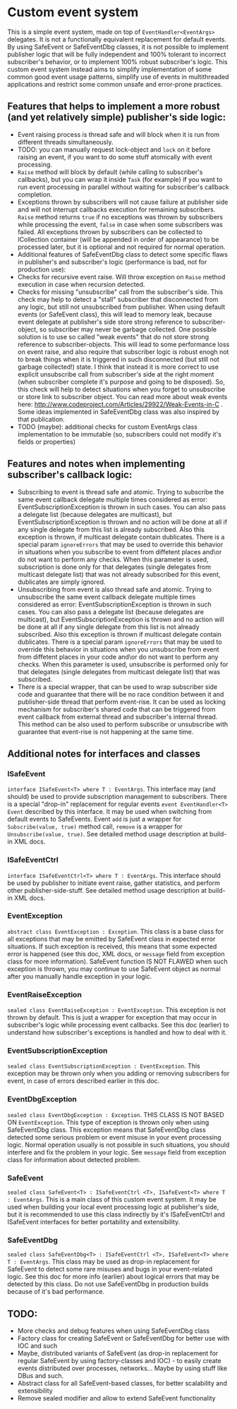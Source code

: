 # Custom event system

This is a simple event system, made on top of `EventHandler<EventArgs>` delegates.
It is not a functionally equivalent replacement for default events.
By using SafeEvent or SafeEventDbg classes, it is not possible to implement publisher logic that will be
fully independent and 100% tolerant to incorrect subscriber's behavior, or to implement 100% robust subscriber's logic.
This custom event system instead aims to simplify implementation of some common good event usage patterns,
simplify use of events in multithreaded applications and restrict some common unsafe and error-prone practices.

## Features that helps to implement a more robust (and yet relatively simple) publisher's side logic:
 * Event raising process is thread safe and will block when it is run from different threads simultaneously.
 * TODO: you can manually request lock-object and `lock` on it before raising an event, if you want to do some stuff atomically with event processing.
 * `Raise` method will block by default (while calling to subscriber's callbacks), but you can wrap it inside `Task` (for example)
   if you want to run event processing in parallel without waiting for subscriber's callback completion.
 * Exceptions thrown by subscribers will not cause failure at publisher side and will not interrupt callbacks execution for remaining subscribers.
   `Raise` method returns `true` if no exceptions was thrown by subscribers while processing the event, `false` in case when some subscribers was failed.
   All exceptions thrown by subscribers can be collected to ICollection<EventRaiseException> container (will be appended in order of appearance) to be processed later,
   but it is optional and not required for normal operation.
 * Additional features of SafeEventDbg class to detect some specific flaws in publisher's and subscriber's logic (performance is bad, not for production use):
  * Checks for recursive event raise. Will throw exception on `Raise` method execution in case when recursion detected.
  * Checks for missing "unsubscribe" call from the subscriber's side.
  This check may help to detect a "stall" subscriber that disconnected from any logic, but still not unsubscribed from publisher.
  When using default events (or SafeEvent class), this will lead to memory leak, because event delegate at publisher's side store strong reference to subscriber-object,
  so subscriber may never be garbage collected. One possible solution is to use so called "weak events" that do not store strong reference to subscriber-objects.
  This will lead to some performance loss on event raise, and also require that subscriber logic is robust enogh not to break things
  when it is triggered in such disconnected (but still not garbage collected!) state.
  I think that instead it is more correct to use explicit unsubscribe call from subscriber's side at the right moment
  (when subscriber complete it's purpose and going to be disposed).
  So, this check will help to detect situations when you forget to unsubscribe or store link to subscriber object.
  You can read more about weak events here: http://www.codeproject.com/Articles/29922/Weak-Events-in-C .
  Some ideas implemented in SafeEventDbg class was also inspired by that publication.
  * TODO (maybe): additional checks for custom EventArgs class implementation to be immutable (so, subscribers could not modify it's fields or properties)

## Features and notes when implementing subscriber's callback logic:
 * Subscribing to event is thread safe and atomic. Trying to subscribe the same event callback delegate multiple times considered as error:
   EventSubscriptionException is thrown in such cases. You can also pass a delegate list (because delegates are multicast),
   but EventSubscriptionException is thrown and no action will be done at all if any single delegate from this list is already subscribed.
   Also this exception is thrown, if multicast delegate contain dublicates. 
   There is a special param `ignoreErrors` that may be used to override this behavior
   in situations when you subscribe to event from diffetent places and\or do not want to perform any checks.
   When this parameter is used, subscription is done only for that delegates (single delegates from multicast delegate list) that was not already subscribed for this event,
   dublicates are simply ignored.
 * Unsubscribing from event is also thread safe and atomic. Trying to unsubscribe the same event callback delegate multiple times considered as error:
   EventSubscriptionException is thrown in such cases. You can also pass a delegate list (because delegates are multicast),
   but EventSubscriptionException is thrown and no action will be done at all if any single delegate from this list is not already subscribed.
   Also this exception is thrown if multicast delegate contain dublicates.
   There is a special param `ignoreErrors` that may be used to override this behavior
   in situations when you unsubscribe from event from diffetent places in your code and\or do not want to perform any checks.
   When this parameter is used, unsubscribe is performed only for that delegates (single delegates from multicast delegate list) that was subscribed.
 * There is a special wrapper, that can be used to wrap subscriber side code and guarantee that there will be no race condition between it and publisher-side thread that perform event-rise.
   It can be used as locking mechanism for subscriber's shared code that can be triggered from event callback from external thread and subscriber's internal thread.
   This method can be also used to perform subscribe or unsubscribe with guarantee that event-rise is not happening at the same time.

## Additional notes for interfaces and classes

### ISafeEvent<T>
`interface ISafeEvent<T> where T : EventArgs`. This interface may (and should) be used to provide subscription management to subscribers.
There is a special "drop-in" replacement for regular events `event EventHandler<T> Event` described by this interface.
It may be used when switching from default events to SafeEvents. Event `add` is just a wrapper for `Subscribe(value, true)` method call,
`remove` is a wrapper for `Unsubscribe(value, true)`. See detailed method usage description at build-in XML docs.

### ISafeEventCtrl<T>
`interface ISafeEventCtrl<T> where T : EventArgs`. This interface should be used by publisher to initiate event raise,
gather statistics, and perform other publisher-side-stuff. See detailed method usage description at build-in XML docs.

### EventException
`abstract class EventException : Exception`. This class is a base class for all exceptions that may be emitted by SafeEvent class in expected error situations.
If such exception is received, this means that some expected error is happened (see this doc, XML docs, or `message` field from exception class for more information).
SafeEvent function IS NOT FLAWED when such exception is thrown, you may continue to use SafeEvent object as normal after you manually handle exception in your logic.

### EventRaiseException
`sealed class EventRaiseException : EventException`. This exception is not thrown by default.
This is just a wrapper for exception that may occur in subscriber's logic while processing event callbacks.
See this doc (earlier) to understand how subscriber's exceptions is handled and how to deal with it.

### EventSubscriptionException
`sealed class EventSubscriptionException : EventException`. This exception may be thrown only when you adding or removing subscribers for event,
in case of errors described earlier in this doc.

### EventDbgException
`sealed class EventDbgException : Exception`. THIS CLASS IS NOT BASED ON `EventException`.
This type of exception is thrown only when using SafeEventDbg class.
This exception means that SafeEventDbg class detected some serious problem or event misuse in your event processing logic.
Normal operation usually is not possible in such situations, you should interfere and fix the problem in your logic.
See `message` field from exception class for information about detected problem.

### SafeEvent<T>
`sealed class SafeEvent<T> : ISafeEventCtrl <T>, ISafeEvent<T> where T : EventArgs`.
This is a main class of this custom event system.
It may be used when building your local event processing logic at publisher's side,
but it is recommended to use this class indirectly by it's ISafeEventCtrl and ISafeEvent interfaces for better portability and extensibility.

### SafeEventDbg<T>
`sealed class SafeEventDbg<T> : ISafeEventCtrl <T>, ISafeEvent<T> where T : EventArgs`.
This class may be used as drop-in replacement for SafeEvent to detect some rare misuses and bugs in your event-related logic.
See this doc for more info (earlier) about logical errors that may be detected by this class.
Do not use SafeEventDbg in production builds because of it's bad performance.

## TODO:
 * More checks and debug features when using SafeEventDbg class
 * Factory class for creating SafeEvent or SafeEventDbg for better use with IOC and such
 * Maybe, distributed variants of SafeEvent (as drop-in replacement for regular SafeEvent by using factory-classes and IOC) -
 to easily create events distributed over processes, networks... Maybe by using stuff like DBus and such.
 * Abstract class for all SafeEvent-based classes, for better scalability and extensibility
 * Remove sealed modifier and allow to extend SafeEvent functionality
